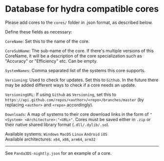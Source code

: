 # Database for hydra compatible cores
Please add cores to the `cores/` folder in .json format, as described below.

Define these fields as necessary:

`CoreName`: Set this to the name of the core.

`CoreSubName`: The sub-name of the core. If there's multiple versions of this CoreName, it will be a description of the core specialization such as "Accuracy" or "Efficiency" etc. Can be empty.

`SystemNames`: Comma separated list of the systems this core supports.    

`Versioning`: Used to check for updates. Set this to `Github`. In the future there may be added different ways to check if a core needs an update.    

`VersioningURL`: If using `Github` as `Versioning`, set this to `https://api.github.com/repos/<author>/<repo>/branches/master` (by replacing `<author>` and `<repo>` accordingly).    

`Downloads`: A map of systems to their core download links in the form of `"<System> <Architecture>:"<URL>"`. Cores must be saved either in `.zip` or their native shared library format (`.dll/.dylib/.so`).    

Available systems: `Windows` `MacOS` `Linux` `Android` `iOS`    
Available architectures: `x64`, `x86`, `arm64`, `arm32`

---

See `Panda3DS-nightly.json` for an example of a core.
